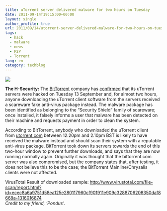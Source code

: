 ```yaml
---
title: uTorrent server delivered malware for two hours on Tuesday
date: 2011-09-14T19:15:00+00:00
layout: single
author_profile: true
url: 2011/09/14/utorrent-server-delivered-malware-for-two-hours-on-tuesday/
tags:
  - hack
  - malware
  - news
  - P2P
  - Torrent
lang: en
category: techblog
---
```

<div dir="ltr" trbidi="on">
  <div>
    <a href="http://4.bp.blogspot.com/-MC672LmKwQE/TnD1je5kzBI/AAAAAAAAECE/HAvio1PxGng/s1600/uTorrentMain.png" imageanchor="1"><img border="0" src="http://4.bp.blogspot.com/-MC672LmKwQE/TnD1je5kzBI/AAAAAAAAECE/HAvio1PxGng/s1600/uTorrentMain.png" /></a>
  </div>
  
  <p>
    <b>The H-Security:</b> The <a href="http://www.bittorrent.com/">BitTorrent</a> company has <a href="http://blog.bittorrent.com/2011/09/13/security-incident/">confirmed</a> that its uTorrent servers were hacked on Tuesday 13 September and, for almost two hours, anyone downloading the uTorrent client software from the servers received a scareware fake anti-virus package instead. The malware package has been identified as belonging to the &#8220;Security Shield&#8221; family of scareware; once installed, it falsely informs a user that malware has been detected on their machine and requests payment in order to clean the system.
  </p>
  
  <p>
    According to BitTorrent, anybody who downloaded the uTorrent client from <a href="http://utorrent.com/">utorrent.com</a> between 12.20pm and 2.10pm BST is likely to have received the malware instead and should scan their system with a reputable anti-virus package. BitTorrent took down its servers towards the end of this two-hour window to prevent further downloads, and says that they are now running normally again. Originally it was thought that the bittorrent.com server was also compromised, but the company states that, after testing, it does not believe this to be the case; the BitTorrent Mainline/Chrysalis clients were not affected.
  </p>
  
  <div>
  </div>
  
  <div>
    VirusTotal Result of downloaded sample: <a href="http://www.virustotal.com/file-scan/report.html?id=ecec8a6a9751d58ea125e280117960cf901911e909c3288706208350daf8668a-1316016874">http://www.virustotal.com/file-scan/report.html?id=ecec8a6a9751d58ea125e280117960cf901911e909c3288706208350daf8668a-1316016874</a>
  </div>
  
  <div>
  </div>
  
  <div>
    <i>Credit to my friend, &#8216;Pondus'.</i>
  </div>
</div>